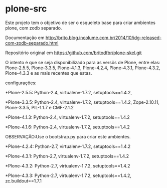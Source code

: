 plone-src
==========
Este projeto tem o objetivo de ser o esqueleto base para criar ambientes plone, com zodb separado.

Documentação em http://brito.blog.incolume.com.br/2014/10/idg-released-com-zodb-separado.html

Repositório original em https://github.com/britodfbr/plone-skel.git


O intento é que se seja disponibilizado para as versõs de Plone, entre elas: 
Plone-2.5.5, Plone-3.3.5, Plone-4.1.3, Plone-4.2.4, Plone-4.3.1, Plone-4.3.2, 
Plone-4.3.3 e as mais recentes que estas.


configurações:

*Plone-2.5.5: Python-2.4, virtualenv-1.7.2, setuptools==1.4.2,

*Plone-3.3.5: Python-2.4, virtualenv-1.7.2, setuptools==1.4.2, Zope-2.10.11, Plone-3.3.5, PIL-1.1.7 e CMF-2.1.2

*Plone-4.1.3: Python-2.4, virtualenv-1.7.2, setuptools==1.4.2

*Plone-4.1.6: Python-2.4, virtualenv-1.7.2, setuptools==1.4.2



OBSERVAÇÃO:Use o bootstrap.py para criar este ambientes.

*Plone-4.2.4: Python-2.7, virtualenv-1.7.2, setuptools==1.4.2

*Plone-4.3.1: Python-2.7, virtualenv-1.7.2, setuptools==1.4.2

*Plone-4.3.2: Python-2.7, virtualenv-1.7.2, setuptools==1.4.2

*Plone-4.3.3: Python-2.7, virtualenv-1.7.2, setuptools==1.4.2, zc.buildout==1.7.1
